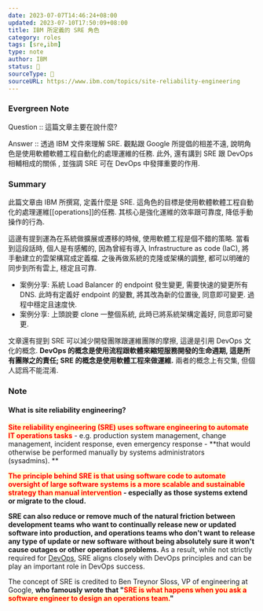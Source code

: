 ```yaml
---
date: 2023-07-07T14:46:24+08:00
updated: 2023-07-10T17:50:09+08:00
title: IBM 所定義的 SRE 角色
category: roles 
tags: [sre,ibm]
type: note
author: IBM
status: 🌱
sourceType: 📜️
sourceURL: https://www.ibm.com/topics/site-reliability-engineering
---
```


### Evergreen Note

Question :: 這篇文章主要在說什麼?

Answer :: 透過 IBM 文件來理解 SRE. 觀點跟 Google 所提倡的相差不遠, 說明角色是使用軟體軟體工程自動化的處理運維的任務. 此外, 還有講到 SRE 跟 DevOps 相輔相成的關係 , 並強調 SRE 可在 DevOps 中發揮重要的作用.

<!--more-->

### Summary

此篇文章由 IBM 所撰寫, 定義什麼是 SRE. 這角色的目標是使用軟體軟體工程自動化的處理運維[[operations]]的任務. 其核心是強化運維的效率跟可靠度, 降低手動操作的行為.

這邊有提到運為在系統做擴展或遷移的時候, 使用軟體工程是個不錯的策略. 當看到這段話時, 個人是有感觸的, 因為曾經有導入 Infrastructure as code (IaC), 將手動建立的雲架構寫成定義檔. 之後再做系統的克隆或架構的調整, 都可以明確的同步到所有雲上, 穩定且可靠. 

- 案例分享: 系統 Load Balancer 的 endpoint 發生變更, 需要快速的變更所有 DNS. 此時有定義好 endpoint 的變數, 將其改為新的位置後, 同意即可變更. 過程中穩定且速度快.
- 案例分享: 上頭說要 clone 一整個系統, 此時已將系統架構定義好, 同意即可變更.

文章還有提到 SRE 可以減少開發團隊跟運維團隊的摩擦, 這邊是引用 DevOps 文化的概念. **DevOps 的概念是使用流程跟軟體來縮短服務開發的生命週期, 這是所有團隊之的責任; SRE 的概念是使用軟體工程來做運維.** 兩者的概念上有交集, 但個人認爲不能混淆.

### Note

#### What is site reliability engineering?

**<span style="background-color: #ffffcc; color: red">Site reliability engineering (SRE) uses software engineering to automate IT operations tasks</span>** - e.g. production system management, change management, incident response, even emergency response - **that would otherwise be performed manually by systems administrators (sysadmins). **

**<span style="background-color: #ffffcc; color: red">The principle behind SRE is that using software code to automate oversight of large software systems is a more scalable and sustainable strategy than manual intervention</span> - especially as those systems extend or migrate to the cloud.**

**SRE can also reduce or remove much of the natural friction between development teams who want to continually release new or updated software into production, and operations teams who don't want to release any type of update or new software without being absolutely sure it won't cause outages or other operations problems.** As a result, while not strictly required for [DevOps](https://www.ibm.com/topics/devops "devops-a-complete-guide"), SRE aligns closely with DevOps principles and can be play an important role in DevOps success.

The concept of SRE is credited to Ben Treynor Sloss, VP of engineering at Google, **who famously wrote that "<span style="background-color: #ffffcc; color: red">SRE is what happens when you ask a software engineer to design an operations team.</span>"**